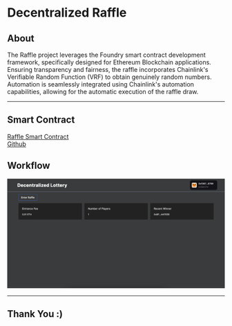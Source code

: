 # Decentralized Raffle

## About

The Raffle project leverages the Foundry smart contract development framework, specifically designed for Ethereum Blockchain applications. Ensuring transparency and fairness, the raffle incorporates Chainlink's Verifiable Random Function (VRF) to obtain genuinely random numbers. Automation is seamlessly integrated using Chainlink's automation capabilities, allowing for the automatic execution of the raffle draw.

---

## Smart Contract

[Raffle Smart Contract](https://sepolia.etherscan.io/address/0xa4ef0128e0bd906c1d3d3af704861af1641d4e74#code)  
[Github](https://github.com/allwin199/raffle-foundry)

## Workflow

![Enter Raffle](./raffle.png)

---

## Thank You :)

